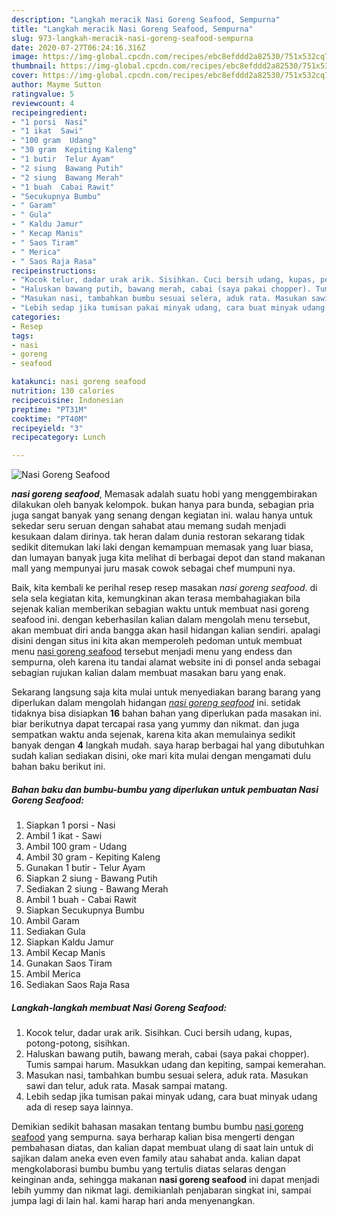 ```yaml
---
description: "Langkah meracik Nasi Goreng Seafood, Sempurna"
title: "Langkah meracik Nasi Goreng Seafood, Sempurna"
slug: 973-langkah-meracik-nasi-goreng-seafood-sempurna
date: 2020-07-27T06:24:16.316Z
image: https://img-global.cpcdn.com/recipes/ebc8efddd2a82530/751x532cq70/nasi-goreng-seafood-foto-resep-utama.jpg
thumbnail: https://img-global.cpcdn.com/recipes/ebc8efddd2a82530/751x532cq70/nasi-goreng-seafood-foto-resep-utama.jpg
cover: https://img-global.cpcdn.com/recipes/ebc8efddd2a82530/751x532cq70/nasi-goreng-seafood-foto-resep-utama.jpg
author: Mayme Sutton
ratingvalue: 5
reviewcount: 4
recipeingredient:
- "1 porsi  Nasi"
- "1 ikat  Sawi"
- "100 gram  Udang"
- "30 gram  Kepiting Kaleng"
- "1 butir  Telur Ayam"
- "2 siung  Bawang Putih"
- "2 siung  Bawang Merah"
- "1 buah  Cabai Rawit"
- "Secukupnya Bumbu"
- " Garam"
- " Gula"
- " Kaldu Jamur"
- " Kecap Manis"
- " Saos Tiram"
- " Merica"
- " Saos Raja Rasa"
recipeinstructions:
- "Kocok telur, dadar urak arik. Sisihkan. Cuci bersih udang, kupas, potong-potong, sisihkan."
- "Haluskan bawang putih, bawang merah, cabai (saya pakai chopper). Tumis sampai harum. Masukkan udang dan kepiting, sampai kemerahan."
- "Masukan nasi, tambahkan bumbu sesuai selera, aduk rata. Masukan sawi dan telur, aduk rata. Masak sampai matang."
- "Lebih sedap jika tumisan pakai minyak udang, cara buat minyak udang ada di resep saya lainnya."
categories:
- Resep
tags:
- nasi
- goreng
- seafood

katakunci: nasi goreng seafood 
nutrition: 130 calories
recipecuisine: Indonesian
preptime: "PT31M"
cooktime: "PT40M"
recipeyield: "3"
recipecategory: Lunch

---
```



![Nasi Goreng Seafood](https://img-global.cpcdn.com/recipes/ebc8efddd2a82530/751x532cq70/nasi-goreng-seafood-foto-resep-utama.jpg)

<b><i>nasi goreng seafood</i></b>, Memasak adalah suatu hobi yang menggembirakan dilakukan oleh banyak kelompok. bukan hanya para bunda, sebagian pria juga sangat banyak yang senang dengan kegiatan ini. walau hanya untuk sekedar seru seruan dengan sahabat atau memang sudah menjadi kesukaan dalam dirinya. tak heran dalam dunia restoran sekarang tidak sedikit ditemukan laki laki dengan kemampuan memasak yang luar biasa, dan lumayan banyak juga kita melihat di berbagai depot dan stand makanan mall yang mempunyai juru masak cowok sebagai chef mumpuni nya.



Baik, kita kembali ke perihal resep resep masakan <i>nasi goreng seafood</i>. di sela sela kegiatan kita, kemungkinan akan terasa membahagiakan bila sejenak kalian memberikan sebagian waktu untuk membuat nasi goreng seafood ini. dengan keberhasilan kalian dalam mengolah menu tersebut, akan membuat diri anda bangga akan hasil hidangan kalian sendiri. apalagi disini dengan situs ini kita akan memperoleh pedoman untuk membuat menu <u>nasi goreng seafood</u> tersebut menjadi menu yang endess dan sempurna, oleh karena itu tandai alamat website ini di ponsel anda sebagai sebagian rujukan kalian dalam membuat masakan baru yang enak.


Sekarang langsung saja kita mulai untuk menyediakan barang barang yang diperlukan dalam mengolah hidangan <u><i>nasi goreng seafood</i></u> ini. setidak tidaknya bisa disiapkan <b>16</b> bahan bahan yang diperlukan pada masakan ini. biar berikutnya dapat tercapai rasa yang yummy dan nikmat. dan juga sempatkan waktu anda sejenak, karena kita akan memulainya sedikit banyak dengan <b>4</b> langkah mudah. saya harap berbagai hal yang dibutuhkan sudah kalian sediakan disini, oke mari kita mulai dengan mengamati dulu bahan baku berikut ini.

<!--inarticleads1-->

##### Bahan baku dan bumbu-bumbu yang diperlukan untuk pembuatan Nasi Goreng Seafood:

1. Siapkan 1 porsi - Nasi
1. Ambil 1 ikat - Sawi
1. Ambil 100 gram - Udang
1. Ambil 30 gram - Kepiting Kaleng
1. Gunakan 1 butir - Telur Ayam
1. Siapkan 2 siung - Bawang Putih
1. Sediakan 2 siung - Bawang Merah
1. Ambil 1 buah - Cabai Rawit
1. Siapkan Secukupnya Bumbu
1. Ambil  Garam
1. Sediakan  Gula
1. Siapkan  Kaldu Jamur
1. Ambil  Kecap Manis
1. Gunakan  Saos Tiram
1. Ambil  Merica
1. Sediakan  Saos Raja Rasa




<!--inarticleads2-->

##### Langkah-langkah membuat Nasi Goreng Seafood:

1. Kocok telur, dadar urak arik. Sisihkan. Cuci bersih udang, kupas, potong-potong, sisihkan.
1. Haluskan bawang putih, bawang merah, cabai (saya pakai chopper). Tumis sampai harum. Masukkan udang dan kepiting, sampai kemerahan.
1. Masukan nasi, tambahkan bumbu sesuai selera, aduk rata. Masukan sawi dan telur, aduk rata. Masak sampai matang.
1. Lebih sedap jika tumisan pakai minyak udang, cara buat minyak udang ada di resep saya lainnya.




Demikian sedikit bahasan masakan tentang bumbu bumbu <u>nasi goreng seafood</u> yang sempurna. saya berharap kalian bisa mengerti dengan pembahasan diatas, dan kalian dapat membuat ulang di saat lain untuk di sajikan dalam aneka even even family atau sahabat anda. kalian dapat mengkolaborasi bumbu bumbu yang tertulis diatas selaras dengan keinginan anda, sehingga makanan <b>nasi goreng seafood</b> ini dapat menjadi lebih yummy dan nikmat lagi. demikianlah penjabaran singkat ini, sampai jumpa lagi di lain hal. kami harap hari anda menyenangkan.
